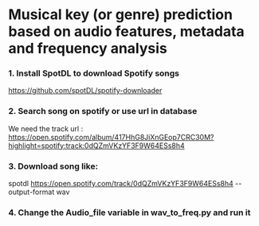 # Musical key (or genre) prediction based on audio features, metadata and frequency analysis


### 1. Install SpotDL to download Spotify songs
https://github.com/spotDL/spotify-downloader

### 2. Search song on spotify or use url in database
We need the track url :
https://open.spotify.com/album/417HhG8JiXnGEop7CRC30M?highlight=spotify:track:0dQZmVKzYF3F9W64ESs8h4

### 3. Download song like:
spotdl https://open.spotify.com/track/0dQZmVKzYF3F9W64ESs8h4 --output-format wav

### 4. Change the Audio_file variable in wav_to_freq.py and run it
